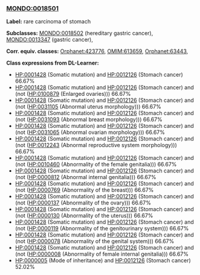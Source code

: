 
### [MONDO:0018501](http://purl.obolibrary.org/obo/MONDO_0018501)
**Label:** rare carcinoma of stomach

**Subclasses:** [MONDO:0018502](http://purl.obolibrary.org/obo/MONDO_0018502) (hereditary gastric cancer), [MONDO:0013347](http://purl.obolibrary.org/obo/MONDO_0013347) (gastric cancer), 

**Corr. equiv. classes:** [Orphanet:423776](http://www.orpha.net/ORDO/Orphanet_423776), [OMIM:613659](http://purl.obolibrary.org/obo/OMIM_613659), [Orphanet:63443](http://www.orpha.net/ORDO/Orphanet_63443), 

**Class expressions from DL-Learner:**

- [HP:0001428](http://purl.obolibrary.org/obo/HP_0001428) (Somatic mutation) and [HP:0012126](http://purl.obolibrary.org/obo/HP_0012126) (Stomach cancer) 66.67%
- [HP:0001428](http://purl.obolibrary.org/obo/HP_0001428) (Somatic mutation) and [HP:0012126](http://purl.obolibrary.org/obo/HP_0012126) (Stomach cancer) and (not ([HP:0100879](http://purl.obolibrary.org/obo/HP_0100879) (Enlarged ovaries))) 66.67%
- [HP:0001428](http://purl.obolibrary.org/obo/HP_0001428) (Somatic mutation) and [HP:0012126](http://purl.obolibrary.org/obo/HP_0012126) (Stomach cancer) and (not ([HP:0031105](http://purl.obolibrary.org/obo/HP_0031105) (Abnormal uterus morphology))) 66.67%
- [HP:0001428](http://purl.obolibrary.org/obo/HP_0001428) (Somatic mutation) and [HP:0012126](http://purl.obolibrary.org/obo/HP_0012126) (Stomach cancer) and (not ([HP:0031093](http://purl.obolibrary.org/obo/HP_0031093) (Abnormal breast morphology))) 66.67%
- [HP:0001428](http://purl.obolibrary.org/obo/HP_0001428) (Somatic mutation) and [HP:0012126](http://purl.obolibrary.org/obo/HP_0012126) (Stomach cancer) and (not ([HP:0031065](http://purl.obolibrary.org/obo/HP_0031065) (Abnormal ovarian morphology))) 66.67%
- [HP:0001428](http://purl.obolibrary.org/obo/HP_0001428) (Somatic mutation) and [HP:0012126](http://purl.obolibrary.org/obo/HP_0012126) (Stomach cancer) and (not ([HP:0012243](http://purl.obolibrary.org/obo/HP_0012243) (Abnormal reproductive system morphology))) 66.67%
- [HP:0001428](http://purl.obolibrary.org/obo/HP_0001428) (Somatic mutation) and [HP:0012126](http://purl.obolibrary.org/obo/HP_0012126) (Stomach cancer) and (not ([HP:0010460](http://purl.obolibrary.org/obo/HP_0010460) (Abnormality of the female genitalia))) 66.67%
- [HP:0001428](http://purl.obolibrary.org/obo/HP_0001428) (Somatic mutation) and [HP:0012126](http://purl.obolibrary.org/obo/HP_0012126) (Stomach cancer) and (not ([HP:0000812](http://purl.obolibrary.org/obo/HP_0000812) (Abnormal internal genitalia))) 66.67%
- [HP:0001428](http://purl.obolibrary.org/obo/HP_0001428) (Somatic mutation) and [HP:0012126](http://purl.obolibrary.org/obo/HP_0012126) (Stomach cancer) and (not ([HP:0000769](http://purl.obolibrary.org/obo/HP_0000769) (Abnormality of the breast))) 66.67%
- [HP:0001428](http://purl.obolibrary.org/obo/HP_0001428) (Somatic mutation) and [HP:0012126](http://purl.obolibrary.org/obo/HP_0012126) (Stomach cancer) and (not ([HP:0000137](http://purl.obolibrary.org/obo/HP_0000137) (Abnormality of the ovary))) 66.67%
- [HP:0001428](http://purl.obolibrary.org/obo/HP_0001428) (Somatic mutation) and [HP:0012126](http://purl.obolibrary.org/obo/HP_0012126) (Stomach cancer) and (not ([HP:0000130](http://purl.obolibrary.org/obo/HP_0000130) (Abnormality of the uterus))) 66.67%
- [HP:0001428](http://purl.obolibrary.org/obo/HP_0001428) (Somatic mutation) and [HP:0012126](http://purl.obolibrary.org/obo/HP_0012126) (Stomach cancer) and (not ([HP:0000119](http://purl.obolibrary.org/obo/HP_0000119) (Abnormality of the genitourinary system))) 66.67%
- [HP:0001428](http://purl.obolibrary.org/obo/HP_0001428) (Somatic mutation) and [HP:0012126](http://purl.obolibrary.org/obo/HP_0012126) (Stomach cancer) and (not ([HP:0000078](http://purl.obolibrary.org/obo/HP_0000078) (Abnormality of the genital system))) 66.67%
- [HP:0001428](http://purl.obolibrary.org/obo/HP_0001428) (Somatic mutation) and [HP:0012126](http://purl.obolibrary.org/obo/HP_0012126) (Stomach cancer) and (not ([HP:0000008](http://purl.obolibrary.org/obo/HP_0000008) (Abnormality of female internal genitalia))) 66.67%
- [HP:0000005](http://purl.obolibrary.org/obo/HP_0000005) (Mode of inheritance) and [HP:0012126](http://purl.obolibrary.org/obo/HP_0012126) (Stomach cancer) 52.02%


